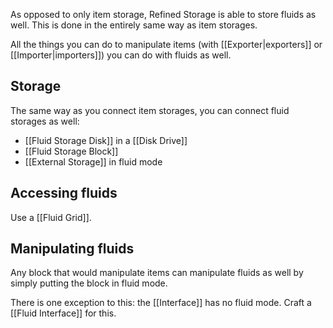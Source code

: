 As opposed to only item storage, Refined Storage is able to store fluids as well. This is done in the entirely same way as item storages.

All the things you can do to manipulate items (with [[Exporter|exporters]] or [[Importer|importers]]) you can do with fluids as well.

## Storage
The same way as you connect item storages, you can connect fluid storages as well:

- [[Fluid Storage Disk]] in a [[Disk Drive]]
- [[Fluid Storage Block]]
- [[External Storage]] in fluid mode

## Accessing fluids
Use a [[Fluid Grid]].

## Manipulating fluids
Any block that would manipulate items can manipulate fluids as well by simply putting the block in fluid mode.

There is one exception to this: the [[Interface]] has no fluid mode. Craft a [[Fluid Interface]] for this.